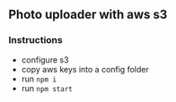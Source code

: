 ## Photo uploader with aws s3

### Instructions
- configure s3
- copy aws keys into a config folder
- run `npm i`
- run `npm start`
